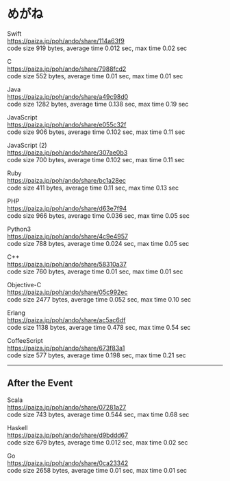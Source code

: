 めがね
======
  
  
Swift   
https://paiza.jp/poh/ando/share/114a63f9  
code size 919 bytes, average time 0.012 sec, max time 0.02 sec   
  
C   
https://paiza.jp/poh/ando/share/7988fcd2  
code size 552 bytes, average time 0.01 sec, max time 0.01 sec   
  
Java  
https://paiza.jp/poh/ando/share/a49c98d0  
code size 1282 bytes, average time 0.138 sec, max time 0.19 sec  
  
JavaScript  
https://paiza.jp/poh/ando/share/e055c32f  
code size 906 bytes, average time 0.102 sec, max time 0.11 sec  
  
JavaScript (2)  
https://paiza.jp/poh/ando/share/307ae0b3  
code size 700 bytes, average time 0.102 sec, max time 0.11 sec  
  
Ruby  
https://paiza.jp/poh/ando/share/bc1a28ec  
code size 411 bytes, average time 0.11 sec, max time 0.13 sec  
  
PHP  
https://paiza.jp/poh/ando/share/d63e7f94  
code size 966 bytes, average time 0.036 sec, max time 0.05 sec
  
Python3  
https://paiza.jp/poh/ando/share/4c9e4957  
code size 788 bytes, average time 0.024 sec, max time 0.05 sec  
    
C++  
https://paiza.jp/poh/ando/share/58310a37  
code size 760 bytes, average time 0.01 sec, max time 0.01 sec  
  
Objective-C  
https://paiza.jp/poh/ando/share/05c992ec  
code size 2477 bytes, average time 0.052 sec, max time 0.10 sec  
  
Erlang  
https://paiza.jp/poh/ando/share/ac5ac6df  
code size 1138 bytes, average time 0.478 sec, max time 0.54 sec  
  
CoffeeScript  
https://paiza.jp/poh/ando/share/673f83a1  
code size 577 bytes, average time 0.198 sec, max time 0.21 sec  
  
----
## After the Event
  
Scala  
https://paiza.jp/poh/ando/share/07281a27  
code size 743 bytes, average time 0.544 sec, max time 0.68 sec  
  
Haskell  
https://paiza.jp/poh/ando/share/d9bddd67  
code size 679 bytes, average time 0.012 sec, max time 0.02 sec  
  
Go  
https://paiza.jp/poh/ando/share/0ca23342  
code size 2658 bytes, average time 0.01 sec, max time 0.01 sec  
  
